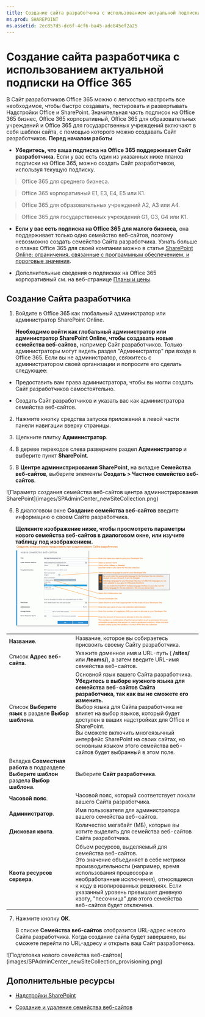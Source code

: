 ```yaml
---
title: Создание сайта разработчика с использованием актуальной подписки на Office 365
ms.prod: SHAREPOINT
ms.assetid: 2ec857d5-dc6f-4cf6-ba45-adc845ef2a25
---
```



# Создание сайта разработчика с использованием актуальной подписки на Office 365
В Сайт разработчиков Office 365 можно с легкостью настроить все необходимое, чтобы быстро создавать, тестировать и развертывать Надстройки Office и SharePoint. Значительная часть подписок на Office 365 бизнес, Office 365 корпоративный, Office 365 для образовательных учреждений и Office 365 для государственных учреждений включают в себя шаблон сайта, с помощью которого можно создавать Сайт разработчиков.
 **Перед началом работы**





- **Убедитесь, что ваша подписка на Office 365 поддерживает Сайт разработчика.** Если у вас есть один из указанных ниже планов подписки на Office 365, можно создать Сайт разработчиков, используя текущую подписку.





> Office 365 для среднего бизнеса.






> Office 365 корпоративный E1, E3, E4, E5 или K1.






> Office 365 для образовательных учреждений A2, A3 или A4.






> Office 365 для государственных учреждений G1, G3, G4 или K1.


- **Если у вас есть подписка на Office 365 для малого бизнеса,** она поддерживает только одно семейство веб-сайтов, поэтому невозможно создать семейство Сайта разработчика. Узнать больше о планах Office 365 для своей компании можно в статье [SharePoint Online: ограничения, связанные с программным обеспечением, и пороговые значения](http://office.microsoft.com/ru-ru/office365-sharepoint-online-enterprise-help/sharepoint-online-software-boundaries-and-limits-HA102694293.aspx).


- Дополнительные сведения о подписках на Office 365 корпоративный см. на веб-странице  [Планы и цены](http://products.office.com/ru-ru/business/office-365-enterprise-e1-business-software).



## Создание Сайта разработчика
<a name="bk_createdevsite"> </a>


1. Войдите в Office 365 как глобальный администратор или администратор SharePoint Online.

    **Необходимо войти как глобальный администратор или администратор SharePoint Online, чтобы создавать новые семейства веб-сайтов,** например Сайт разработчиков. Только администраторы могут видеть раздел "Администратор" при входе в Office 365. Если вы не администратор, свяжитесь с администратором своей организации и попросите его сделать следующее:

  - Предоставить вам права администратора, чтобы вы могли создать Сайт разработчиков самостоятельно.


  - Создать Сайт разработчиков и указать вас как администратора семейства веб-сайтов.


2. Нажмите кнопку средства запуска приложений в левой части панели навигации вверху страницы.


3. Щелкните плитку **Администратор**.


4. В дереве переходов слева разверните раздел **Администратор** и выберите пункт **SharePoint**.


5. В **Центре администрирования SharePoint**, на вкладке **Семейства веб-сайтов**, выберите элементы **Создать > Частное семейство веб-сайтов**.

!\[Параметр создания семейства веб-сайтов центра администрирования SharePoint](images/SPAdminCenter_newSiteCollection.png)





6. В диалоговом окне **Создание семейства веб-сайтов** введите информацию о своем Сайте разработчика.

    **Щелкните изображение ниже, чтобы просмотреть параметры нового семейства веб-сайтов в диалоговом окне, или изучите таблицу под изображением.**
     [![Щелкните, чтобы отобразить дополнительные параметры семейства веб-сайтов](images/SPAdminCenter_newSiteCollection_options_ZoomIt.gif)](http://go.microsoft.com/fwlink/?LinkId=400960)

|||
|:-----|:-----|
|**Название**. <br/> |Название, которое вы собираетесь присвоить своему Сайту разработчика.  <br/> |
|Список **Адрес веб-сайта**. <br/> |Укажите доменное имя и URL-путь ( **/sites/** или **/teams/**), а затем введите URL-имя семейства веб-сайтов.  <br/> |
|Список **Выберите язык** в разделе **Выбор шаблона**. <br/> |Основной язык вашего Сайта разработчика.  <br/> **Убедитесь в выборе нужного языка для семейства веб-сайтов Сайта разработчика, так как вы не сможете его изменить.** <br/> Выбор языка для Сайта разработчика не влияет на выбор языков, который будет доступен в ваших надстройках для Office и SharePoint.  <br/> Вы сможете включить многоязычный интерфейс SharePoint на своих сайтах, но основным языком этого семейства веб-сайтов будет выбранный в этом поле.  <br/> |
|Вкладка **Совместная работа** в подразделе **Выберите шаблон** раздела **Выбор шаблона**.  <br/> |Выберите **Сайт разработчика**.  <br/> |
|**Часовой пояс**.  <br/> |Часовой пояс, который соответствует локали вашего Сайта разработчика.  <br/> |
|**Администратор**.  <br/> |Имя пользователя для администратора вашего семейства веб-сайтов.  <br/> |
|**Дисковая квота**.  <br/> |Количество мегабайт (МБ), которые вы хотите выделить для семейства веб-сайтов Сайта разработчика.  <br/> |
|**Квота ресурсов сервера**.  <br/> |Объем ресурсов, выделяемый для семейства веб-сайтов.  <br/> Это значение объединяет в себе метрики производительности (например, время использования процессора и необработанные исключения), относящиеся к коду в изолированных решениях. Если указанный уровень превышает дневную квоту, "песочница" для этого семейства веб-сайтов будет отключена.  <br/> |
 
7. Нажмите кнопку **ОК**.

    В списке **Семейства веб-сайтов** отобразится URL-адрес нового Сайта разработчика. Когда создание сайта будет завершено, вы сможете перейти по URL-адресу и открыть ваш Сайт разработчика.

!\[Подготовка нового семейства веб-сайтов](images/SPAdminCenter_newSiteCollection_provisioning.png)






## Дополнительные ресурсы
<a name="bk_addresources"> </a>


-  [Надстройки SharePoint](sharepoint-add-ins.md)


-  [Создание и удаление семейства веб-сайтов](http://office.microsoft.com/ru-ru/office365-sharepoint-online-enterprise-help/create-or-delete-a-site-collection-HA102772354.aspx?CTT=1)



